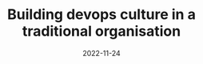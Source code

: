 ---
slug: "devops-culture"
date: "2022-11-24"
title: "Building devops culture in a traditional organisation"
cover: "https://images.ctfassets.net/51dzuuls8jkp/71z946FnyXeAfYJgtMckVN/2660426dba9e0ba6b29eceb18ea2935d/growtika-f7uCQxhucw4-unsplash.jpg"
---
